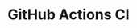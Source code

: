 # GitHub Actions CI










































































































































































































































































































































































































































































































































































































































































































































































































































































































































































































































































































































































































































































































































































































































































































































































































































































































































































































































































































































































































































































































































































































































































































































































































































































































































































































































































































































































































































































































































































































































































































































































































































































































































































































